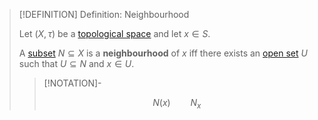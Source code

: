 >[!DEFINITION] Definition: Neighbourhood
>
>Let $(X,\tau)$ be a [topological space](Topological%20Space.md) and let $x \in S$.
>
>A [subset](../../Set%20Theory/Subset.md) $N \subseteq X$ is a **neighbourhood** of $x$ iff there exists an [open set](Topologies/Open%20Subset.md) $U$ such that $U \subseteq N$ and $x \in U$.
>
>>[!NOTATION]-
>>
>>$$N(x) \qquad N_x$$
>>
>